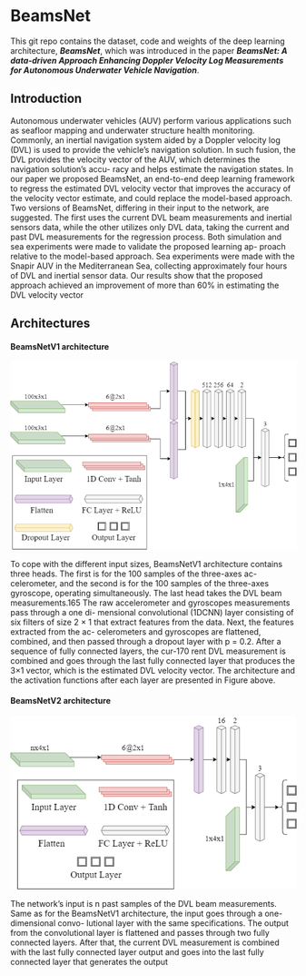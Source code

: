 # BeamsNet

This git repo contains the dataset, code and weights of the 
deep learning architecture, **_BeamsNet_**, which was introduced
in the paper **_BeamsNet: A data-driven Approach Enhancing Doppler Velocity Log Measurements for Autonomous Underwater Vehicle Navigation_**.

## Introduction

Autonomous underwater vehicles (AUV) perform various applications such as
seafloor mapping and underwater structure health monitoring. Commonly, an
inertial navigation system aided by a Doppler velocity log (DVL) is used to
provide the vehicle’s navigation solution. In such fusion, the DVL provides the
velocity vector of the AUV, which determines the navigation solution’s accu-
racy and helps estimate the navigation states. In our paper we proposed BeamsNet,
an end-to-end deep learning framework to regress the estimated DVL velocity
vector that improves the accuracy of the velocity vector estimate, and could
replace the model-based approach. Two versions of BeamsNet, differing in their
input to the network, are suggested. The first uses the current DVL beam
measurements and inertial sensors data, while the other utilizes only DVL data,
taking the current and past DVL measurements for the regression process. Both
simulation and sea experiments were made to validate the proposed learning ap-
proach relative to the model-based approach. Sea experiments were made with
the Snapir AUV in the Mediterranean Sea, collecting approximately four hours
of DVL and inertial sensor data. Our results show that the proposed approach
achieved an improvement of more than 60% in estimating the DVL velocity
vector

## Architectures

#### BeamsNetV1 architecture
![Alt text](/Figures/BeamsNetV1.png "BeamsNetV1 architecture")

To cope with the different input sizes, BeamsNetV1 architecture
contains three heads. The first is for the 100 samples of the three-axes ac-
celerometer, and the second is for the 100 samples of the three-axes gyroscope,
operating simultaneously. The last head takes the DVL beam measurements.165
The raw accelerometer and gyroscopes measurements pass through a one di-
mensional convolutional (1DCNN) layer consisting of six filters of size 2 × 1
that extract features from the data. Next, the features extracted from the ac-
celerometers and gyroscopes are flattened, combined, and then passed through
a dropout layer with p = 0.2. After a sequence of fully connected layers, the cur-170
rent DVL measurement is combined and goes through the last fully connected
layer that produces the 3×1 vector, which is the estimated DVL velocity vector.
The architecture and the activation functions after each layer are presented in
Figure above.

#### BeamsNetV2 architecture
![Alt text](/Figures/BeamsNetV2.png "BeamsNetV2 architecture")

The network’s input is n past samples of the DVL beam measurements. Same as for
the BeamsNetV1 architecture, the input goes through a one-dimensional convo-
lutional layer with the same specifications. The output from the convolutional
layer is flattened and passes through two fully connected layers. After that,
the current DVL measurement is combined with the last fully connected layer
output and goes into the last fully connected layer that generates the output